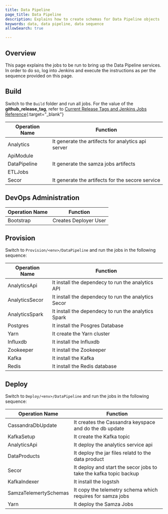 ```yaml
---
title: Data Pipeline
page_title: Data Pipeline
description: Explains how to create schemas for Data Pipeline objects
keywords: data, data pipeline, data sequence 
allowSearch: true

---
```


## Overview
This page explains the jobs to be run to bring up the Data Pipeline services. In order to do so, log into Jenkins and execute the instructions as per the sequence provided on this page.

## Build

Switch to the `Build` folder and run all jobs. For the value of the **github_release_tag**, refer to [Current Release Tags and Jenkins Jobs Reference](developer-docs/server-installation/current_release_tags_n_jenkins_jobs){:target="_blank"}


| Operation Name | Function              |
| -------------- | --------------------- |
| Analytics      | It generate the artifects for analytics api server|
| ApiModule      |     |
| DataPipeline   | It generate the samza jobs artifects|
| ETLJobs        | |
| Secor          | It generate the artifects for the secore service|

## DevOps Administration

| Operation Name | Function              |
| -------------- | --------------------- |
| Bootstrap      | Creates Deployer User |

## Provision

Switch to `Provision/<env>/DataPipeline` and run the jobs in the following sequence: 


| Operation Name | Function              |
| -------------- | --------------------- |
| AnalyticsApi   | It install the dependecy to run the analytics API |
| AnalyticsSecor | It install the dependecy to run the analytics Secor|
| AnalyticsSpark | It install the dependecy to run the analytics Spark|
| Postgres       | It install the Posgres Database|
| Yarn           | It create the Yarn cluster |
| Influxdb       | It install the Influxdb |
| Zookeeper      | It install the Zookeeper |
| Kafka          | It install the Kafka |
| Redis          | It install the Redis database |

## Deploy

Switch to `Deploy/<env>/DataPipeline` and run the jobs in the following sequence:


| Operation Name | Function              |
| -------------- | --------------------- |
| CassandraDbUpdate| It creates the Cassandra keyspace and do the db update|
| KafkaSetup       | It create the Kafka topic |
| AnalyticsApi     | It deploy the analytics service api|
| DataProducts     | It deploy the jar files relatd to the data product|
| Secor            | It deploy and start the secor jobs to take the kafka topic backup |
| KafkaIndexer     | It install the logstsh          |  |
| SamzaTelemertySchemas|It copy the telemetry schema which requires for samza jobs  |
| Yarn             | It deploy the Samza Jobs |